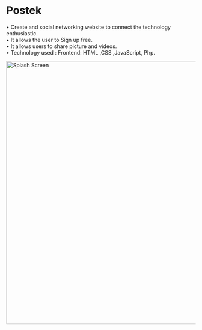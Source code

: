 # Postek
• Create and social networking website to connect the technology
enthusiastic. <br>
• It allows the user to Sign up free.<br>
• It allows users to share picture and videos.<br>
• Technology used : Frontend: HTML ,CSS ,JavaScript, Php.<br>


<img src="https://user-images.githubusercontent.com/63090622/161615422-ac28cd8b-658f-432a-abd6-3d7a008386f2.png" alt="Splash Screen" width="1000" height="700">

